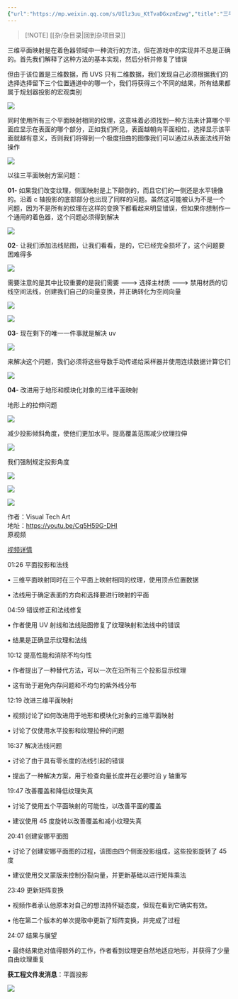 ```yaml
---
{"url":"https://mp.weixin.qq.com/s/UIlz3uu_KtTvaDGxznEzwg","title":"三平面投影的错误及其改进！完美版【附：工程文件】","date":"2024-02-26 09:15:54","tags":null,"banner":"https://mmbiz.qpic.cn/mmbiz_jpg/8VPvxBhD4vC5MQia50l1dPdplqX4YD8VLvV0NSYjic0SBuaHX9icg8Zfw7YicFU0saiag5Kcsalpx4RCTFn7FoWFt2A/0?wx_fmt=jpeg","banner_icon":"🔖","dg-publish":true,"permalink":"/杂/output/7-三平面投影的错误及其改进！完美版【附：工程文件】/7-三平面投影的错误及其改进！完美版【附：工程文件】/","dgPassFrontmatter":true}
---
```



> [!NOTE] [[杂/杂目录\|回到杂项目录]]



三维平面映射是在着色器领域中一种流行的方法，但在游戏中的实现并不总是正确的。首先我们解释了这种方法的基本实现，然后分析并修复了错误

但由于该位置是三维数据，而 UVS 只有二维数据，我们发现自己必须根据我们的选择选择留下三个位置通道中的哪一个，我们将获得三个不同的结果，所有结果都属于规划器投影的宏观类别  

![](<assets/1708910155182.png>)

同时使用所有三个平面映射相同的纹理，这意味着必须找到一种方法来计算哪个平面应显示在表面的哪个部分，正如我们所见，表面越朝向平面相位，选择显示该平面就越有意义，否则我们将得到一个极度扭曲的图像我们可以通过从表面法线开始操作

![](<assets/1708910155258.png>)

以往三平面映射方案问题：  

**01**- 如果我们改变纹理，侧面映射是上下颠倒的，而且它们的一侧还是水平镜像的。沿着 c 轴投影的底部部分也出现了同样的问题。虽然这可能被认为不是一个问题，因为不是所有的纹理在这样的变换下都看起来明显错误，但如果你想制作一个通用的着色器，这个问题必须得到解决  

![](<assets/1708910155285.png>)

**02**- 让我们添加法线贴图，让我们看看，是的，它已经完全损坏了，这个问题要困难得多

![](<assets/1708910155326.png>)

需要注意的是其中比较重要的是我们需要 ---> 选择主材质 ---> 禁用材质的切线空间法线，创建我们自己的向量变换，并正确转化为空间向量

![](<assets/1708910155376.png>)

![](<assets/1708910155436.png>)

**03**- 现在剩下的唯一一件事就是解决 uv

![](<assets/1708910155466.png>)

来解决这个问题，我们必须将这些导数手动传递给采样器并使用连续数据计算它们

![](<assets/1708910155496.png>)

**04**- 改进用于地形和模块化对象的三维平面映射  

地形上的拉伸问题

![](<assets/1708910155559.png>)

减少投影倾斜角度，使他们更加水平。提高覆盖范围减少纹理拉伸  

![](<assets/1708910155626.png>)

我们强制规定投影角度  

![](<assets/1708910155678.png>)

![](<assets/1708910155762.png>)

![](<assets/1708910155857.png>)

作者：Visual Tech Art  
地址：https://youtu.be/Cq5H59G-DHI  
原视频

[视频详情](javascript:;)

01:26 平面投影和法线

• 三维平面映射同时在三个平面上映射相同的纹理，使用顶点位置数据

• 法线用于确定表面的方向和选择要进行映射的平面

04:59 错误修正和法线修复

• 作者使用 UV 射线和法线贴图修复了纹理映射和法线中的错误

• 结果是正确显示纹理和法线

10:12 提高性能和消除不均匀性

• 作者提出了一种替代方法，可以一次在沿所有三个投影显示纹理

• 这有助于避免内存问题和不均匀的紫外线分布

12:19 改进三维平面映射

• 视频讨论了如何改进用于地形和模块化对象的三维平面映射

• 讨论了仅使用水平投影和纹理拉伸的问题

16:37 解决法线问题

• 讨论了由于具有零长度的法线引起的错误

• 提出了一种解决方案，用于检查向量长度并在必要时沿 y 轴重写

19:47 改善覆盖和降低纹理失真

• 讨论了使用五个平面映射的可能性，以改善平面的覆盖

• 建议使用 45 度旋转以改善覆盖和减小纹理失真

20:41 创建安娜平面图

• 讨论了创建安娜平面图的过程，该图由四个侧面投影组成，这些投影旋转了 45 度

• 建议使用交叉蒙版来控制分裂向量，并更新基础以进行矩阵乘法

23:49 更新矩阵变换

• 视频作者承认他原本对自己的想法持怀疑态度，但现在看到它确实有效。

• 他在第二个版本的单次提取中更新了矩阵变换，并完成了过程

24:07 结果与展望

• 最终结果绝对值得额外的工作，作者看到纹理更自然地适应地形，并获得了少量自由纹理重复

**获工程文件发消息**：平面投影  

![](<assets/1708910155942.png>)
